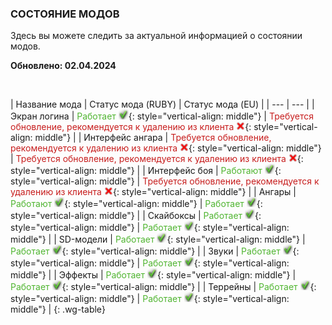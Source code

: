 ### СОСТОЯНИЕ МОДОВ

Здесь вы можете следить за актуальной информацией о состоянии модов.

**Обновлено: 02.04.2024**

<br>

| Название мода | Статус мода (RUBY) | Статус мода (EU) |
| --- | --- |
| Экран логина | <span style="color: #50b531">Работает</span> ![](/assets/img/table/check_green.png){: style="vertical-align: middle"} | <span style="color: #c71d1d">Требуется обновление, рекомендуется к удалению из клиента</span> ![](/assets/img/table/icon_cross.png){: style="vertical-align: middle"}  |
| Интерфейс ангара | <span style="color: #c71d1d">Требуется обновление, рекомендуется к удалению из клиента</span> ![](/assets/img/table/icon_cross.png){: style="vertical-align: middle"}  | <span style="color: #c71d1d">Требуется обновление, рекомендуется к удалению из клиента</span> ![](/assets/img/table/icon_cross.png){: style="vertical-align: middle"}  |
| Интерфейс боя | <span style="color: #50b531">Работают</span> ![](/assets/img/table/check_green.png){: style="vertical-align: middle"}  | <span style="color: #c71d1d">Требуется обновление, рекомендуется к удалению из клиента</span> ![](/assets/img/table/icon_cross.png){: style="vertical-align: middle"}  |
| Ангары | <span style="color: #50b531">Работают</span> ![](/assets/img/table/check_green.png){: style="vertical-align: middle"} | <span style="color: #50b531">Работает</span> ![](/assets/img/table/check_green.png){: style="vertical-align: middle"} |
| Скайбоксы | <span style="color: #50b531">Работает</span> ![](/assets/img/table/check_green.png){: style="vertical-align: middle"} | <span style="color: #50b531">Работает</span> ![](/assets/img/table/check_green.png){: style="vertical-align: middle"} |
| SD-модели | <span style="color: #50b531">Работает</span> ![](/assets/img/table/check_green.png){: style="vertical-align: middle"} | <span style="color: #50b531">Работает</span> ![](/assets/img/table/check_green.png){: style="vertical-align: middle"} |
| Звуки | <span style="color: #50b531">Работает</span> ![](/assets/img/table/check_green.png){: style="vertical-align: middle"} | <span style="color: #50b531">Работает</span> ![](/assets/img/table/check_green.png){: style="vertical-align: middle"} |
| Эффекты | <span style="color: #50b531">Работает</span> ![](/assets/img/table/check_green.png){: style="vertical-align: middle"} | <span style="color: #50b531">Работает</span> ![](/assets/img/table/check_green.png){: style="vertical-align: middle"} |
| Террейны | <span style="color: #50b531">Работает</span> ![](/assets/img/table/check_green.png){: style="vertical-align: middle"} | <span style="color: #50b531">Работает</span> ![](/assets/img/table/check_green.png){: style="vertical-align: middle"} |
{: .wg-table}